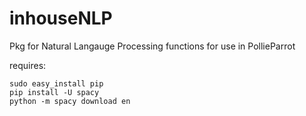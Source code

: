 # inhouseNLP
Pkg for Natural Langauge Processing functions for use in PollieParrot

requires:

```
sudo easy_install pip
pip install -U spacy
python -m spacy download en
```
